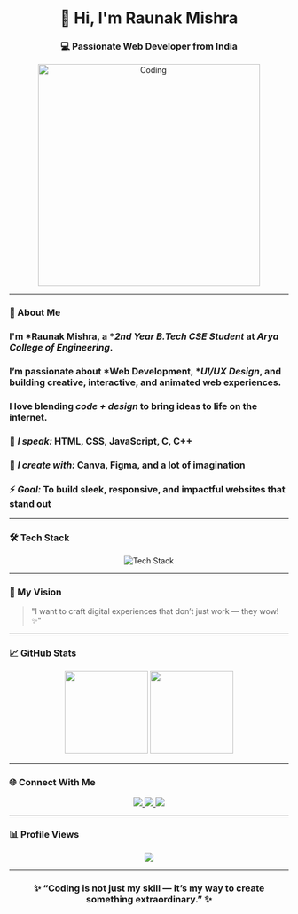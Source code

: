 <h1 align="center">👋 Hi, I'm Raunak Mishra</h1>
<h3 align="center">💻 Passionate Web Developer from India</h3>

<p align="center">
  <img src="https://cdn.dribbble.com/users/1162077/screenshots/3848914/programmer.gif" alt="Coding" width="400"/>
</p>

---
### 🧠 About Me  

### I'm *Raunak Mishra, a **2nd Year B.Tech CSE Student* at *Arya College of Engineering*.  
### I’m passionate about *Web Development, **UI/UX Design*, and building creative, interactive, and animated web experiences.  
### I love blending *code + design* to bring ideas to life on the internet.  


### 💬 *I speak:* HTML, CSS, JavaScript, C, C++

### 🎨 *I create with:* Canva, Figma, and a lot of imagination  

### ⚡ *Goal:* To build sleek, responsive, and impactful websites that stand out  

---

### 🛠 Tech Stack  
<p align="center">
  <img src="https://skillicons.dev/icons?i=html,css,js,cpp,canva,figma,git,vscode" alt="Tech Stack"/>
</p>

---

### 🚀 My Vision  
> "I want to craft digital experiences that don’t just work — they wow! ✨"  

---

### 📈 GitHub Stats  
<p align="center">
  <img src="https://github-readme-stats.vercel.app/api?username=Raunak2810&show_icons=true&theme=tokyonight" height="150"/>
  <img src="https://github-readme-stats.vercel.app/api/top-langs/?username=Raunak2810&layout=compact&theme=tokyonight" height="150"/>
</p>

---

### 🌐 Connect With Me  
<p align="center">
  <a href="https://www.linkedin.com/in/raunak-mishra-80a931331" target="_blank">
    <img src="https://img.shields.io/badge/LinkedIn-0A66C2?style=for-the-badge&logo=linkedin&logoColor=white"/>
  </a>
  <a href="https://www.instagram.com/ms.raunak._?igsh=MWo2dHVyaWcyNnF2OA==" target="_blank">
    <img src="https://img.shields.io/badge/Instagram-E4405F?style=for-the-badge&logo=instagram&logoColor=white"/>
  </a>
  <a href="mailto:raunakmishrabxr@gmail.com">
    <img src="https://img.shields.io/badge/Email-D14836?style=for-the-badge&logo=gmail&logoColor=white"/>
  </a>
</p>

---

### 📊 Profile Views  
<p align="center">
  <img src="https://komarev.com/ghpvc/?username=RaunakMishra&label=Profile%20Views&color=00FFFF&style=for-the-badge"/>
</p>

---

<h3 align="center">✨ “Coding is not just my skill — it’s my way to create something extraordinary.” ✨</h3><h1 align="center">
